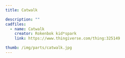 ```yaml
---
title: Catwalk

description: ""
cadfiles:
  - name: Catwalk
    creator: Rokenbok kid*spark
    link: https://www.thingiverse.com/thing:325149

thumb: /img/parts/catwalk.jpg
---
```

